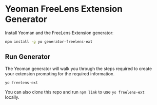 # Yeoman FreeLens Extension Generator

Install Yeoman and the FreeLens Extension generator:

```bash
npm install -g yo generator-freelens-ext
```

## Run Generator

The Yeoman generator will walk you through the steps required to create your extension prompting for the required information.

```bash
yo freelens-ext
```

You can also clone this repo and run `npm link` to use `yo freelens-ext` locally.
